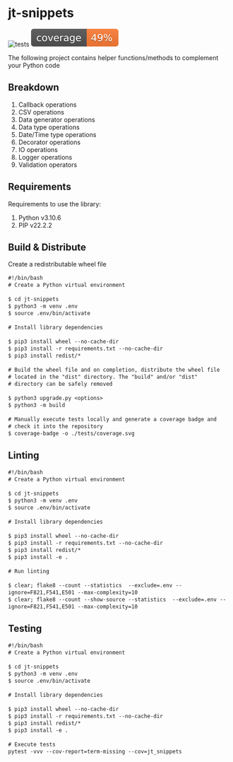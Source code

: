 # jt-snippets

<!-- ![build](https://github.com/jt-kl/jt-snippets/actions/workflows/build.yml/badge.svg) -->
![tests](https://github.com/jt-kl/jt-snippets/actions/workflows/tests.yml/badge.svg)
![coverage](./tests/coverage.svg)

The following project contains helper functions/methods to complement your Python code

## Breakdown

1. Callback operations
2. CSV operations
3. Data generator operations
4. Data type operations
5. Date/Time type operations
6. Decorator operations
7. IO operations
8. Logger operations
9. Validation operators

## Requirements

Requirements to use the library:

1. Python v3.10.6
2. PIP v22.2.2

## Build & Distribute

Create a redistributable wheel file

```shell
#!/bin/bash
# Create a Python virtual environment

$ cd jt-snippets
$ python3 -m venv .env
$ source .env/bin/activate

# Install library dependencies

$ pip3 install wheel --no-cache-dir
$ pip3 install -r requirements.txt --no-cache-dir
$ pip3 install redist/*

# Build the wheel file and on completion, distribute the wheel file 
# located in the "dist" directory. The "build" and/or "dist" 
# directory can be safely removed

$ python3 upgrade.py <options>
$ python3 -m build

# Manually execute tests locally and generate a coverage badge and 
# check it into the repository
$ coverage-badge -o ./tests/coverage.svg
```


## Linting

```shell
#!/bin/bash
# Create a Python virtual environment

$ cd jt-snippets
$ python3 -m venv .env
$ source .env/bin/activate

# Install library dependencies

$ pip3 install wheel --no-cache-dir
$ pip3 install -r requirements.txt --no-cache-dir
$ pip3 install redist/*
$ pip3 install -e .

# Run linting

$ clear; flake8 --count --statistics  --exclude=.env --ignore=F821,F541,E501 --max-complexity=10
$ clear; flake8 --count --show-source --statistics  --exclude=.env --ignore=F821,F541,E501 --max-complexity=10
```



## Testing

```shell
#!/bin/bash
# Create a Python virtual environment

$ cd jt-snippets
$ python3 -m venv .env
$ source .env/bin/activate

# Install library dependencies

$ pip3 install wheel --no-cache-dir
$ pip3 install -r requirements.txt --no-cache-dir
$ pip3 install redist/*
$ pip3 install -e .

# Execute tests
pytest -vvv --cov-report=term-missing --cov=jt_snippets
```
